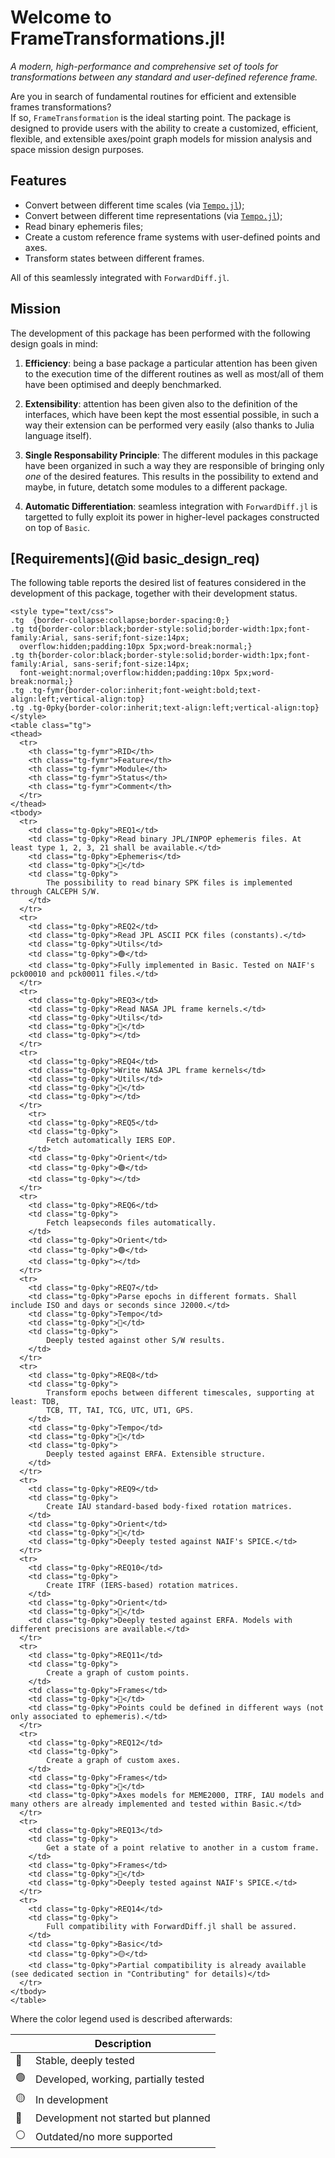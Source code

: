 # Welcome to FrameTransformations.jl!

_A modern, high-performance and comprehensive set of tools for transformations between any standard and user-defined reference frame._

Are you in search of fundamental routines for efficient and extensible frames transformations?  
If so, `FrameTransformation` is the ideal starting point. The package is designed to 
provide users with  the ability to create a customized, efficient, flexible, and 
extensible axes/point graph models for mission analysis and space mission design purposes. 

## Features 

- Convert between different time scales (via [`Tempo.jl`](https://github.com/JuliaSpaceMissionDesign/Tempo.jl));
- Convert between different time representations (via [`Tempo.jl`](https://github.com/JuliaSpaceMissionDesign/Tempo.jl));
- Read binary ephemeris files;
- Create a custom reference frame systems with user-defined points and axes.
- Transform states between different frames.  

All of this seamlessly integrated with `ForwardDiff.jl`.

## Mission

The development of this package has been performed with the following design goals in mind:

1. **Efficiency**: being a base package a particular attention has been 
    given to the execution time of the different routines as well as most/all of
    them have been optimised and deeply benchmarked.

2. **Extensibility**: attention has been given also to the definition of the 
    interfaces, which have been kept the most essential possible, in such a way 
    their extension can be performed very easily (also thanks to Julia language itself).

3. **Single Responsability Principle**: The different modules in this package 
    have been organized in such a way they are responsible of bringing only *one* 
    of the desired features. This results in the possibility to extend and maybe, 
    in future, detatch some modules to a different package.

4. **Automatic Differentiation**: seamless integration with `ForwardDiff.jl` is targetted 
    to fully exploit its power in higher-level packages constructed on top of `Basic`.


## [Requirements](@id basic_design_req)

The following table reports the desired list of features considered in the development of 
this package, together with their development status. 

```@raw html
<style type="text/css">
.tg  {border-collapse:collapse;border-spacing:0;}
.tg td{border-color:black;border-style:solid;border-width:1px;font-family:Arial, sans-serif;font-size:14px;
  overflow:hidden;padding:10px 5px;word-break:normal;}
.tg th{border-color:black;border-style:solid;border-width:1px;font-family:Arial, sans-serif;font-size:14px;
  font-weight:normal;overflow:hidden;padding:10px 5px;word-break:normal;}
.tg .tg-fymr{border-color:inherit;font-weight:bold;text-align:left;vertical-align:top}
.tg .tg-0pky{border-color:inherit;text-align:left;vertical-align:top}
</style>
<table class="tg">
<thead>
  <tr>
    <th class="tg-fymr">RID</th>
    <th class="tg-fymr">Feature</th>
    <th class="tg-fymr">Module</th>
    <th class="tg-fymr">Status</th>
    <th class="tg-fymr">Comment</th>
  </tr>
</thead>
<tbody>
  <tr>
    <td class="tg-0pky">REQ1</td>
    <td class="tg-0pky">Read binary JPL/INPOP ephemeris files. At least type 1, 2, 3, 21 shall be available.</td>
    <td class="tg-0pky">Ephemeris</td>
    <td class="tg-0pky">🔵</td>
    <td class="tg-0pky">
        The possibility to read binary SPK files is implemented through CALCEPH S/W. 
    </td>
  </tr>
  <tr>
    <td class="tg-0pky">REQ2</td>
    <td class="tg-0pky">Read JPL ASCII PCK files (constants).</td>
    <td class="tg-0pky">Utils</td>
    <td class="tg-0pky">🟢</td>
    <td class="tg-0pky">Fully implemented in Basic. Tested on NAIF's pck00010 and pck00011 files.</td>
  </tr>
  <tr>
    <td class="tg-0pky">REQ3</td>
    <td class="tg-0pky">Read NASA JPL frame kernels.</td>
    <td class="tg-0pky">Utils</td>
    <td class="tg-0pky">🔴</td>
    <td class="tg-0pky"></td>
  </tr>
  <tr>
    <td class="tg-0pky">REQ4</td>
    <td class="tg-0pky">Write NASA JPL frame kernels</td>
    <td class="tg-0pky">Utils</td>
    <td class="tg-0pky">🔴</td>
    <td class="tg-0pky"></td>
  </tr>
    <tr>
    <td class="tg-0pky">REQ5</td>
    <td class="tg-0pky">
        Fetch automatically IERS EOP.
    </td>
    <td class="tg-0pky">Orient</td>
    <td class="tg-0pky">🟢</td>
    <td class="tg-0pky"></td>
  </tr>
  <tr>
    <td class="tg-0pky">REQ6</td>
    <td class="tg-0pky">
        Fetch leapseconds files automatically.
    </td>
    <td class="tg-0pky">Orient</td>
    <td class="tg-0pky">🟢</td>
    <td class="tg-0pky"></td>
  </tr>
  <tr>
    <td class="tg-0pky">REQ7</td>
    <td class="tg-0pky">Parse epochs in different formats. Shall include ISO and days or seconds since J2000.</td>
    <td class="tg-0pky">Tempo</td>
    <td class="tg-0pky">🔵</td>
    <td class="tg-0pky">
        Deeply tested against other S/W results.
    </td>
  </tr>
  <tr>
    <td class="tg-0pky">REQ8</td>
    <td class="tg-0pky">
        Transform epochs between different timescales, supporting at least: TDB,
        TCB, TT, TAI, TCG, UTC, UT1, GPS.
    </td>
    <td class="tg-0pky">Tempo</td>
    <td class="tg-0pky">🔵</td>
    <td class="tg-0pky">
        Deeply tested against ERFA. Extensible structure.
    </td>
  </tr>
  <tr>
    <td class="tg-0pky">REQ9</td>
    <td class="tg-0pky">
        Create IAU standard-based body-fixed rotation matrices.
    </td>
    <td class="tg-0pky">Orient</td>
    <td class="tg-0pky">🔵</td>
    <td class="tg-0pky">Deeply tested against NAIF's SPICE.</td>
  </tr>
  <tr>
    <td class="tg-0pky">REQ10</td>
    <td class="tg-0pky">
        Create ITRF (IERS-based) rotation matrices.
    </td>
    <td class="tg-0pky">Orient</td>
    <td class="tg-0pky">🔵</td>
    <td class="tg-0pky">Deeply tested against ERFA. Models with different precisions are available.</td>
  </tr>
  <tr>
    <td class="tg-0pky">REQ11</td>
    <td class="tg-0pky">
        Create a graph of custom points.
    </td>
    <td class="tg-0pky">Frames</td>
    <td class="tg-0pky">🔵</td>
    <td class="tg-0pky">Points could be defined in different ways (not only associated to ephemeris).</td>
  </tr>
  <tr>
    <td class="tg-0pky">REQ12</td>
    <td class="tg-0pky">
        Create a graph of custom axes.
    </td>
    <td class="tg-0pky">Frames</td>
    <td class="tg-0pky">🔵</td>
    <td class="tg-0pky">Axes models for MEME2000, ITRF, IAU models and many others are already implemented and tested within Basic.</td>
  </tr>
  <tr>
    <td class="tg-0pky">REQ13</td>
    <td class="tg-0pky">
        Get a state of a point relative to another in a custom frame.
    </td>
    <td class="tg-0pky">Frames</td>
    <td class="tg-0pky">🔵</td>
    <td class="tg-0pky">Deeply tested against NAIF's SPICE.</td>
  </tr>
  <tr>
    <td class="tg-0pky">REQ14</td>
    <td class="tg-0pky">
        Full compatibility with ForwardDiff.jl shall be assured.
    </td>
    <td class="tg-0pky">Basic</td>
    <td class="tg-0pky">🟡</td>
    <td class="tg-0pky">Partial compatibility is already available (see dedicated section in "Contributing" for details)</td>
  </tr>
</tbody>
</table>
```

Where the color legend used is described afterwards:

|    | Description                           |
|----|-------------------------------------- |
| 🔵 | Stable, deeply tested                 |
| 🟢 | Developed, working, partially tested  |
| 🟡 | In development                        |
| 🔴 | Development not started but planned   |
| ⚪ | Outdated/no more supported            |

